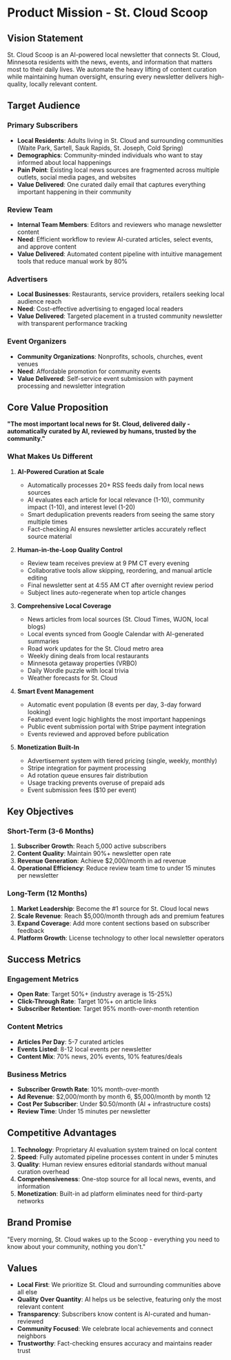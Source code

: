 # Product Mission - St. Cloud Scoop

## Vision Statement

St. Cloud Scoop is an AI-powered local newsletter that connects St. Cloud, Minnesota residents with the news, events, and information that matters most to their daily lives. We automate the heavy lifting of content curation while maintaining human oversight, ensuring every newsletter delivers high-quality, locally relevant content.

## Target Audience

### Primary Subscribers
- **Local Residents**: Adults living in St. Cloud and surrounding communities (Waite Park, Sartell, Sauk Rapids, St. Joseph, Cold Spring)
- **Demographics**: Community-minded individuals who want to stay informed about local happenings
- **Pain Point**: Existing local news sources are fragmented across multiple outlets, social media pages, and websites
- **Value Delivered**: One curated daily email that captures everything important happening in their community

### Review Team
- **Internal Team Members**: Editors and reviewers who manage newsletter content
- **Need**: Efficient workflow to review AI-curated articles, select events, and approve content
- **Value Delivered**: Automated content pipeline with intuitive management tools that reduce manual work by 80%

### Advertisers
- **Local Businesses**: Restaurants, service providers, retailers seeking local audience reach
- **Need**: Cost-effective advertising to engaged local readers
- **Value Delivered**: Targeted placement in a trusted community newsletter with transparent performance tracking

### Event Organizers
- **Community Organizations**: Nonprofits, schools, churches, event venues
- **Need**: Affordable promotion for community events
- **Value Delivered**: Self-service event submission with payment processing and newsletter integration

## Core Value Proposition

**"The most important local news for St. Cloud, delivered daily - automatically curated by AI, reviewed by humans, trusted by the community."**

### What Makes Us Different

1. **AI-Powered Curation at Scale**
   - Automatically processes 20+ RSS feeds daily from local news sources
   - AI evaluates each article for local relevance (1-10), community impact (1-10), and interest level (1-20)
   - Smart deduplication prevents readers from seeing the same story multiple times
   - Fact-checking AI ensures newsletter articles accurately reflect source material

2. **Human-in-the-Loop Quality Control**
   - Review team receives preview at 9 PM CT every evening
   - Collaborative tools allow skipping, reordering, and manual article editing
   - Final newsletter sent at 4:55 AM CT after overnight review period
   - Subject lines auto-regenerate when top article changes

3. **Comprehensive Local Coverage**
   - News articles from local sources (St. Cloud Times, WJON, local blogs)
   - Local events synced from Google Calendar with AI-generated summaries
   - Road work updates for the St. Cloud metro area
   - Weekly dining deals from local restaurants
   - Minnesota getaway properties (VRBO)
   - Daily Wordle puzzle with local trivia
   - Weather forecasts for St. Cloud

4. **Smart Event Management**
   - Automatic event population (8 events per day, 3-day forward looking)
   - Featured event logic highlights the most important happenings
   - Public event submission portal with Stripe payment integration
   - Events reviewed and approved before publication

5. **Monetization Built-In**
   - Advertisement system with tiered pricing (single, weekly, monthly)
   - Stripe integration for payment processing
   - Ad rotation queue ensures fair distribution
   - Usage tracking prevents overuse of prepaid ads
   - Event submission fees ($10 per event)

## Key Objectives

### Short-Term (3-6 Months)
1. **Subscriber Growth**: Reach 5,000 active subscribers
2. **Content Quality**: Maintain 90%+ newsletter open rate
3. **Revenue Generation**: Achieve $2,000/month in ad revenue
4. **Operational Efficiency**: Reduce review team time to under 15 minutes per newsletter

### Long-Term (12 Months)
1. **Market Leadership**: Become the #1 source for St. Cloud local news
2. **Scale Revenue**: Reach $5,000/month through ads and premium features
3. **Expand Coverage**: Add more content sections based on subscriber feedback
4. **Platform Growth**: License technology to other local newsletter operators

## Success Metrics

### Engagement Metrics
- **Open Rate**: Target 50%+ (industry average is 15-25%)
- **Click-Through Rate**: Target 10%+ on article links
- **Subscriber Retention**: Target 95% month-over-month retention

### Content Metrics
- **Articles Per Day**: 5-7 curated articles
- **Events Listed**: 8-12 local events per newsletter
- **Content Mix**: 70% news, 20% events, 10% features/deals

### Business Metrics
- **Subscriber Growth Rate**: 10% month-over-month
- **Ad Revenue**: $2,000/month by month 6, $5,000/month by month 12
- **Cost Per Subscriber**: Under $0.50/month (AI + infrastructure costs)
- **Review Time**: Under 15 minutes per newsletter

## Competitive Advantages

1. **Technology**: Proprietary AI evaluation system trained on local content
2. **Speed**: Fully automated pipeline processes content in under 5 minutes
3. **Quality**: Human review ensures editorial standards without manual curation overhead
4. **Comprehensiveness**: One-stop source for all local news, events, and information
5. **Monetization**: Built-in ad platform eliminates need for third-party networks

## Brand Promise

"Every morning, St. Cloud wakes up to the Scoop - everything you need to know about your community, nothing you don't."

## Values

- **Local First**: We prioritize St. Cloud and surrounding communities above all else
- **Quality Over Quantity**: AI helps us be selective, featuring only the most relevant content
- **Transparency**: Subscribers know content is AI-curated and human-reviewed
- **Community Focused**: We celebrate local achievements and connect neighbors
- **Trustworthy**: Fact-checking ensures accuracy and maintains reader trust
